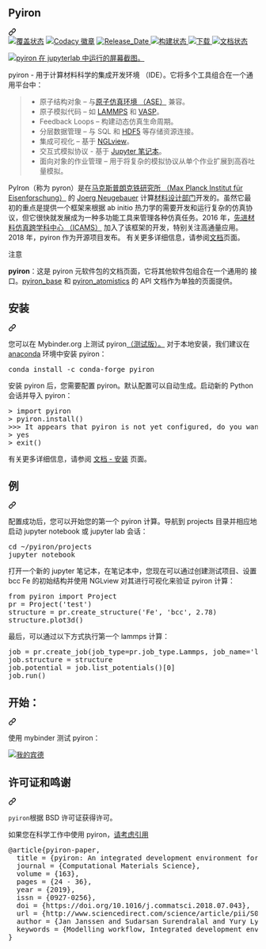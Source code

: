 <div class="Box-sc-g0xbh4-0 QkQOb js-snippet-clipboard-copy-unpositioned" data-hpc="true"><article class="markdown-body entry-content container-lg" itemprop="text"><div class="markdown-heading" dir="auto"><h1 tabindex="-1" class="heading-element" dir="auto" _msttexthash="80002" _msthash="270">Pyiron</h1><a id="user-content-pyiron" class="anchor" aria-label="永久链接： pyiron" href="#pyiron" _mstaria-label="317109" _msthash="271"><svg class="octicon octicon-link" viewBox="0 0 16 16" version="1.1" width="16" height="16" aria-hidden="true"><path d="m7.775 3.275 1.25-1.25a3.5 3.5 0 1 1 4.95 4.95l-2.5 2.5a3.5 3.5 0 0 1-4.95 0 .751.751 0 0 1 .018-1.042.751.751 0 0 1 1.042-.018 1.998 1.998 0 0 0 2.83 0l2.5-2.5a2.002 2.002 0 0 0-2.83-2.83l-1.25 1.25a.751.751 0 0 1-1.042-.018.751.751 0 0 1-.018-1.042Zm-4.69 9.64a1.998 1.998 0 0 0 2.83 0l1.25-1.25a.751.751 0 0 1 1.042.018.751.751 0 0 1 .018 1.042l-1.25 1.25a3.5 3.5 0 1 1-4.95-4.95l2.5-2.5a3.5 3.5 0 0 1 4.95 0 .751.751 0 0 1-.018 1.042.751.751 0 0 1-1.042.018 1.998 1.998 0 0 0-2.83 0l-2.5 2.5a1.998 1.998 0 0 0 0 2.83Z"></path></svg></a></div>
<a href="https://coveralls.io/github/pyiron/pyiron?branch=main" rel="nofollow"><img alt="覆盖状态" src="https://camo.githubusercontent.com/45dfd3191a8a9e0589a360370920e60493a6f7d5b0090f95ea895448b72efd99/68747470733a2f2f636f766572616c6c732e696f2f7265706f732f6769746875622f707969726f6e2f707969726f6e2f62616467652e7376673f6272616e63683d6d61696e" data-canonical-src="https://coveralls.io/repos/github/pyiron/pyiron/badge.svg?branch=main" style="max-width: 100%;" _mstalt="259493" _msthash="272"></a>
<a href="https://app.codacy.com/app/pyiron-runner/pyiron?utm_source=github.com&amp;utm_medium=referral&amp;utm_content=pyiron/pyiron&amp;utm_campaign=Badge_Grade_Settings" rel="nofollow"><img alt="Codacy 徽章" src="https://camo.githubusercontent.com/93dcbee10546751e5d0325e32872bccb5f36792e0122716556d7e1a39e8706b1/68747470733a2f2f6170692e636f646163792e636f6d2f70726f6a6563742f62616467652f47726164652f6335313332353466313030303464663561316635633736343235633635383462" data-canonical-src="https://api.codacy.com/project/badge/Grade/c513254f10004df5a1f5c76425c6584b" style="max-width: 100%;" _mstalt="167037" _msthash="273"></a>
<a href="https://anaconda.org/conda-forge/pyiron/" rel="nofollow"><img alt="Release_Date" src="https://camo.githubusercontent.com/aabc5bf1d6dab668a9f35b8e3dade319d26ac4cc5f6d5f61461ec23ed7376d4f/68747470733a2f2f616e61636f6e64612e6f72672f636f6e64612d666f7267652f707969726f6e2f6261646765732f6c61746573745f72656c656173655f646174652e737667" data-canonical-src="https://anaconda.org/conda-forge/pyiron/badges/latest_release_date.svg" style="max-width: 100%;" _mstalt="192608" _msthash="274">
</a>
<a href="https://github.com/pyiron//pyiron/actions"><img alt="构建状态" src="https://github.com/pyiron/pyiron/workflows/Python%20package/badge.svg" style="max-width: 100%;" _mstalt="181376" _msthash="275">
</a>
<a href="https://anaconda.org/conda-forge/pyiron/" rel="nofollow"><img alt="下载" src="https://camo.githubusercontent.com/1ba91aa5face7f0e330aa6fe24fb3cdabb6c5dc40e872e10c2d1d2c049fe8f6e/68747470733a2f2f616e61636f6e64612e6f72672f636f6e64612d666f7267652f707969726f6e2f6261646765732f646f776e6c6f6164732e737667" data-canonical-src="https://anaconda.org/conda-forge/pyiron/badges/downloads.svg" style="max-width: 100%;" _mstalt="135733" _msthash="276">
</a>
<a href="https://pyiron.readthedocs.io/en/latest/?badge=latest" rel="nofollow"><img alt="文档状态" src="https://camo.githubusercontent.com/7c75130a7ecf708c4466621deb0935be9e530d611ed5189d6df973e114eaeb12/68747470733a2f2f72656164746865646f63732e6f72672f70726f6a656374732f707969726f6e2f62616467652f3f76657273696f6e3d6c6174657374" data-canonical-src="https://readthedocs.org/projects/pyiron/badge/?version=latest" style="max-width: 100%;" _mstalt="424515" _msthash="277"></a>
<p dir="auto"><a target="_blank" rel="noopener noreferrer" href="/pyiron/pyiron/blob/main/docs/_static/screenshot.png"><img alt="pyiron 在 jupyterlab 中运行的屏幕截图。" src="/pyiron/pyiron/raw/main/docs/_static/screenshot.png" style="max-width: 100%;" _mstalt="1589640" _msthash="278"></a></p>
<p dir="auto" _msttexthash="426677485" _msthash="279">pyiron - 用于计算材料科学的集成开发环境 （IDE）。它将多个工具组合在一个通用平台中：</p>
<blockquote>
<ul dir="auto">
<li _msttexthash="118341756" _msthash="280">原子结构对象 – 与<a href="https://wiki.fysik.dtu.dk/ase/" rel="nofollow" _istranslated="1">原子仿真环境 （ASE）</a> 兼容。</li>
<li _msttexthash="34350186" _msthash="281">原子模拟代码 – 如 <a href="http://lammps.sandia.gov" rel="nofollow" _istranslated="1">LAMMPS</a> 和 <a href="https://www.vasp.at" rel="nofollow" _istranslated="1">VASP</a>。</li>
<li _msttexthash="89213592" _msthash="282">Feedback Loops – 构建动态仿真生命周期。</li>
<li _msttexthash="103499721" _msthash="283">分层数据管理 – 与 SQL 和 <a href="https://support.hdfgroup.org/HDF5/" rel="nofollow" _istranslated="1">HDF5</a> 等存储资源连接。</li>
<li _msttexthash="28685085" _msthash="284">集成可视化 – 基于 <a href="https://github.com/arose/nglview" _istranslated="1">NGLview</a>。</li>
<li _msttexthash="66766518" _msthash="285">交互式模拟协议 - 基于 <a href="http://jupyter.org" rel="nofollow" _istranslated="1">Jupyter 笔记本</a>。</li>
<li _msttexthash="270032815" _msthash="286">面向对象的作业管理 – 用于将复杂的模拟协议从单个作业扩展到高吞吐量模拟。</li>
</ul>
</blockquote>
<p dir="auto" _msttexthash="8858589285" _msthash="287">PyIron（称为 pyron）是在<a href="https://www.mpie.de/2281/en" rel="nofollow" _istranslated="1">马克斯普朗克铁研究所 （Max Planck Institut für Eisenforschung）</a> 的 <a href="https://www.mpie.de/person/43010/2763386" rel="nofollow" _istranslated="1">Joerg Neugebauer</a> 计算<a href="https://www.mpie.de/CM" rel="nofollow" _istranslated="1">材料设计部门</a>开发的。虽然它最初的重点是提供一个框架来根据 ab initio 热力学的需要开发和运行复杂的仿真协议，但它很快就发展成为一种多功能工具来管理各种仿真任务。2016 年，<a href="http://www.icams.de" rel="nofollow" _istranslated="1">先进材料仿真跨学科中心 （ICAMS）</a> 加入了该框架的开发，特别关注高通量应用。2018 年，pyiron 作为开源项目发布。
有关更多详细信息，请参阅<a href="http://pyiron.org" rel="nofollow" _istranslated="1">文档</a>页面。</p>
<div dir="auto">
<p dir="auto" _msttexthash="5121168" _msthash="288">注意</p>
<p dir="auto" _msttexthash="777115781" _msthash="289"><strong _istranslated="1">pyiron</strong>：这是 pyiron 元软件包的文档页面，它将其他软件包组合在一个通用的
接口。<a href="https://pyiron_base.readthedocs.io/en/latest/" rel="nofollow" _istranslated="1">pyiron_base</a> 和 <a href="https://pyiron_atomistics.readthedocs.io/en/latest/" rel="nofollow" _istranslated="1">pyiron_atomistics</a> 的 API 文档作为单独的页面提供。</p>
</div>
<a name="user-content-installation"></a>
<div class="markdown-heading" dir="auto"><h2 tabindex="-1" class="heading-element" dir="auto" _msttexthash="5773755" _msthash="290">安装</h2><a id="user-content-installation" class="anchor" aria-label="永久链接：安装" href="#installation" _mstaria-label="519259" _msthash="291"><svg class="octicon octicon-link" viewBox="0 0 16 16" version="1.1" width="16" height="16" aria-hidden="true"><path d="m7.775 3.275 1.25-1.25a3.5 3.5 0 1 1 4.95 4.95l-2.5 2.5a3.5 3.5 0 0 1-4.95 0 .751.751 0 0 1 .018-1.042.751.751 0 0 1 1.042-.018 1.998 1.998 0 0 0 2.83 0l2.5-2.5a2.002 2.002 0 0 0-2.83-2.83l-1.25 1.25a.751.751 0 0 1-1.042-.018.751.751 0 0 1-.018-1.042Zm-4.69 9.64a1.998 1.998 0 0 0 2.83 0l1.25-1.25a.751.751 0 0 1 1.042.018.751.751 0 0 1 .018 1.042l-1.25 1.25a3.5 3.5 0 1 1-4.95-4.95l2.5-2.5a3.5 3.5 0 0 1 4.95 0 .751.751 0 0 1-.018 1.042.751.751 0 0 1-1.042.018 1.998 1.998 0 0 0-2.83 0l-2.5 2.5a1.998 1.998 0 0 0 0 2.83Z"></path></svg></a></div>
<p dir="auto" _msttexthash="498523922" _msthash="292">您可以在 Mybinder.org 上测试 pyiron<a href="https://mybinder.org/v2/gh/pyiron/pyiron/main?urlpath=lab" rel="nofollow" _istranslated="1">（测试版）。</a>
对于本地安装，我们建议在 <a href="https://www.anaconda.com" rel="nofollow" _istranslated="1">anaconda</a> 环境中安装 pyiron：</p>
<pre>conda install -c conda-forge pyiron
</pre>
<p dir="auto" _msttexthash="394629950" _msthash="293">安装 pyiron 后，您需要配置 pyiron。默认配置可以自动生成。启动新的 Python 会话并导入 pyiron：</p>
<pre>&gt; import pyiron
&gt; pyiron.install()
&gt;&gt;&gt; It appears that pyiron is not yet configured, do you want to create a default start configuration (recommended: yes). [yes/no]:
&gt; yes
&gt; exit()
</pre>
<p dir="auto" _msttexthash="122138029" _msthash="294">有关更多详细信息，请参阅 <a href="https://pyiron.readthedocs.io/en/latest/source/installation.html" rel="nofollow" _istranslated="1">文档 - 安装</a> 页面。</p>
<a name="user-content-example"></a>
<div class="markdown-heading" dir="auto"><h2 tabindex="-1" class="heading-element" dir="auto" _msttexthash="1853033" _msthash="295">例</h2><a id="user-content-example" class="anchor" aria-label="永久链接：示例" href="#example" _mstaria-label="333996" _msthash="296"><svg class="octicon octicon-link" viewBox="0 0 16 16" version="1.1" width="16" height="16" aria-hidden="true"><path d="m7.775 3.275 1.25-1.25a3.5 3.5 0 1 1 4.95 4.95l-2.5 2.5a3.5 3.5 0 0 1-4.95 0 .751.751 0 0 1 .018-1.042.751.751 0 0 1 1.042-.018 1.998 1.998 0 0 0 2.83 0l2.5-2.5a2.002 2.002 0 0 0-2.83-2.83l-1.25 1.25a.751.751 0 0 1-1.042-.018.751.751 0 0 1-.018-1.042Zm-4.69 9.64a1.998 1.998 0 0 0 2.83 0l1.25-1.25a.751.751 0 0 1 1.042.018.751.751 0 0 1 .018 1.042l-1.25 1.25a3.5 3.5 0 1 1-4.95-4.95l2.5-2.5a3.5 3.5 0 0 1 4.95 0 .751.751 0 0 1-.018 1.042.751.751 0 0 1-1.042.018 1.998 1.998 0 0 0-2.83 0l-2.5 2.5a1.998 1.998 0 0 0 0 2.83Z"></path></svg></a></div>
<p dir="auto" _msttexthash="412358674" _msthash="297">配置成功后，您可以开始您的第一个 pyiron 计算。导航到 projects 目录并相应地启动 jupyter notebook 或 jupyter lab 会话：</p>
<pre>cd ~/pyiron/projects
jupyter notebook
</pre>
<p dir="auto" _msttexthash="920228413" _msthash="298">打开一个新的 jupyter 笔记本，在笔记本中，您现在可以通过创建测试项目、设置 bcc Fe 的初始结构并使用 NGLview 对其进行可视化来验证 pyiron 计算：</p>
<pre>from pyiron import Project
pr = Project('test')
structure = pr.create_structure('Fe', 'bcc', 2.78)
structure.plot3d()
</pre>
<p dir="auto" _msttexthash="134534400" _msthash="299">最后，可以通过以下方式执行第一个 lammps 计算：</p>
<pre>job = pr.create_job(job_type=pr.job_type.Lammps, job_name='lammpstestjob')
job.structure = structure
job.potential = job.list_potentials()[0]
job.run()
</pre>
<a name="user-content-getting-started"></a>
<div class="markdown-heading" dir="auto"><h2 tabindex="-1" class="heading-element" dir="auto" _msttexthash="12244570" _msthash="300">开始：</h2><a id="user-content-getting-started" class="anchor" aria-label="永久链接：入门：" href="#getting-started" _mstaria-label="624819" _msthash="301"><svg class="octicon octicon-link" viewBox="0 0 16 16" version="1.1" width="16" height="16" aria-hidden="true"><path d="m7.775 3.275 1.25-1.25a3.5 3.5 0 1 1 4.95 4.95l-2.5 2.5a3.5 3.5 0 0 1-4.95 0 .751.751 0 0 1 .018-1.042.751.751 0 0 1 1.042-.018 1.998 1.998 0 0 0 2.83 0l2.5-2.5a2.002 2.002 0 0 0-2.83-2.83l-1.25 1.25a.751.751 0 0 1-1.042-.018.751.751 0 0 1-.018-1.042Zm-4.69 9.64a1.998 1.998 0 0 0 2.83 0l1.25-1.25a.751.751 0 0 1 1.042.018.751.751 0 0 1 .018 1.042l-1.25 1.25a3.5 3.5 0 1 1-4.95-4.95l2.5-2.5a3.5 3.5 0 0 1 4.95 0 .751.751 0 0 1-.018 1.042.751.751 0 0 1-1.042.018 1.998 1.998 0 0 0-2.83 0l-2.5 2.5a1.998 1.998 0 0 0 0 2.83Z"></path></svg></a></div>
<p dir="auto" _msttexthash="41082392" _msthash="302">使用 mybinder 测试 pyiron：</p>
<a href="https://mybinder.org/v2/gh/pyiron/pyiron/main" rel="nofollow"><img alt="我的宾德" src="https://camo.githubusercontent.com/7861126a7eb56440456a50288331e87b9604edbaa125354195637561fd400014/68747470733a2f2f6d7962696e6465722e6f72672f62616467655f6c6f676f2e737667" data-canonical-src="https://mybinder.org/badge_logo.svg" style="max-width: 100%;" _mstalt="116766" _msthash="303">
</a>
<a name="user-content-license-and-acknowledgments"></a>
<div class="markdown-heading" dir="auto"><h2 tabindex="-1" class="heading-element" dir="auto" _msttexthash="23874578" _msthash="304">许可证和鸣谢</h2><a id="user-content-license-and-acknowledgments" class="anchor" aria-label="永久链接： 许可证和致谢" href="#license-and-acknowledgments" _mstaria-label="1132430" _msthash="305"><svg class="octicon octicon-link" viewBox="0 0 16 16" version="1.1" width="16" height="16" aria-hidden="true"><path d="m7.775 3.275 1.25-1.25a3.5 3.5 0 1 1 4.95 4.95l-2.5 2.5a3.5 3.5 0 0 1-4.95 0 .751.751 0 0 1 .018-1.042.751.751 0 0 1 1.042-.018 1.998 1.998 0 0 0 2.83 0l2.5-2.5a2.002 2.002 0 0 0-2.83-2.83l-1.25 1.25a.751.751 0 0 1-1.042-.018.751.751 0 0 1-.018-1.042Zm-4.69 9.64a1.998 1.998 0 0 0 2.83 0l1.25-1.25a.751.751 0 0 1 1.042.018.751.751 0 0 1 .018 1.042l-1.25 1.25a3.5 3.5 0 1 1-4.95-4.95l2.5-2.5a3.5 3.5 0 0 1 4.95 0 .751.751 0 0 1-.018 1.042.751.751 0 0 1-1.042.018 1.998 1.998 0 0 0-2.83 0l-2.5 2.5a1.998 1.998 0 0 0 0 2.83Z"></path></svg></a></div>
<p dir="auto"><code>pyiron</code><font _mstmutation="1" _msttexthash="48459437" _msthash="306">根据 BSD 许可证获得许可。</font></p>
<p dir="auto" _msttexthash="116780534" _msthash="307">如果您在科学工作中使用 pyiron，<a href="http://www.sciencedirect.com/science/article/pii/S0927025618304786" rel="nofollow" _istranslated="1">请考虑引用</a></p>
<pre>@article{pyiron-paper,
  title = {pyiron: An integrated development environment for computational materials science},
  journal = {Computational Materials Science},
  volume = {163},
  pages = {24 - 36},
  year = {2019},
  issn = {0927-0256},
  doi = {https://doi.org/10.1016/j.commatsci.2018.07.043},
  url = {http://www.sciencedirect.com/science/article/pii/S0927025618304786},
  author = {Jan Janssen and Sudarsan Surendralal and Yury Lysogorskiy and Mira Todorova and Tilmann Hickel and Ralf Drautz and Jörg Neugebauer},
  keywords = {Modelling workflow, Integrated development environment, Complex simulation protocols},
}
</pre>

</article></div>
